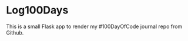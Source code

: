 Log100Days
==========

This is a small Flask app to render my #100DayOfCode journal repo from Github. 

